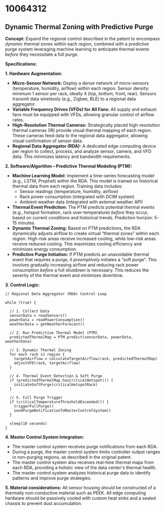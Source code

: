 # 10064312

## Dynamic Thermal Zoning with Predictive Purge

**Concept:** Expand the regional control described in the patent to encompass *dynamic* thermal zones within each region, combined with a predictive purge system leveraging machine learning to anticipate thermal events *before* they necessitate a full purge.

**Specifications:**

**1. Hardware Augmentation:**

*   **Micro-Sensor Network:** Deploy a dense network of micro-sensors (temperature, humidity, airflow) *within* each region. Sensor density: minimum 1 sensor per rack, ideally 4 (top, bottom, front, rear). Sensors transmit data wirelessly (e.g., Zigbee, BLE) to a regional data aggregator.
*   **Variable Frequency Drives (VFDs) for All Fans:**  All supply and exhaust fans must be equipped with VFDs, allowing granular control of airflow rates.
*   **High-Resolution Thermal Cameras:**  Strategically placed high-resolution thermal cameras (IR) provide visual thermal mapping of each region.  These cameras feed data to the regional data aggregator, allowing visual confirmation of sensor data.
*   **Regional Data Aggregator (RDA):** A dedicated edge computing device per region to collect, process, and analyze sensor, camera, and VFD data.  This minimizes latency and bandwidth requirements.

**2. Software/Algorithm – Predictive Thermal Modeling (PTM):**

*   **Machine Learning Model:** Implement a time-series forecasting model (e.g., LSTM, Prophet) within the RDA. This model is trained on historical thermal data from each region.  Training data includes:
    *   Sensor readings (temperature, humidity, airflow)
    *   Rack power consumption (integrated with DCIM system)
    *   Ambient weather data (integrated with external weather API)
*   **Thermal Event Prediction:** The PTM predicts potential thermal events (e.g., hotspot formation, rack over-temperature) *before* they occur, based on current conditions and historical trends.  Prediction horizon: 5-15 minutes.
*   **Dynamic Thermal Zoning:** Based on PTM predictions, the RDA dynamically adjusts airflow to create virtual “thermal zones” within each region.  High-risk areas receive increased cooling, while low-risk areas receive reduced cooling.  This maximizes cooling efficiency and minimizes energy consumption.
*   **Predictive Purge Initiation:** If PTM predicts an unavoidable thermal event that requires a purge, it *preemptively* initiates a “soft purge”. This involves gradually increasing airflow and reducing rack power consumption *before* a full shutdown is necessary. This reduces the severity of the thermal event and minimizes downtime.

**3. Control Logic:**

```pseudocode
// Regional Data Aggregator (RDA) Control Loop

while (true) {

  // 1. Collect Data
  sensorData = readSensors()
  powerData = readPowerConsumption()
  weatherData = getWeatherForecast()

  // 2. Run Predictive Thermal Model (PTM)
  predictedThermalMap = PTM.predict(sensorData, powerData, weatherData)

  // 3. Dynamic Thermal Zoning
  for each rack in region {
    targetAirflow = calculateTargetAirflow(rack, predictedThermalMap)
    adjustVFD(rack, targetAirflow)
  }

  // 4. Thermal Event Detection & Soft Purge
  if (predictedThermalMap.hasCriticalHotspot()) {
    initiateSoftPurge(criticalHotspotRack)
  }

  // 5. Full Purge Trigger
  if (criticalTemperatureThresholdExceeded()) {
    triggerFullPurge()
    sendPurgeNotificationToMasterControlSystem()
  }

  sleep(10 seconds)
}
```

**4. Master Control System Integration:**

*   The master control system receives purge notifications from each RDA.
*   During a purge, the master control system limits controller output ranges in non-purging regions, as described in the original patent.
*   The master control system also receives real-time thermal maps from each RDA, providing a holistic view of the data center's thermal health.
*   The master control system analyzes historical purge data to identify patterns and improve purge strategies.

**5.  Material considerations:**
All sensor housing should be constructed of a thermally non-conductive material such as PEEK. All edge computing hardware should be passively cooled with custom heat sinks and a sealed chassis to prevent dust accumulation.